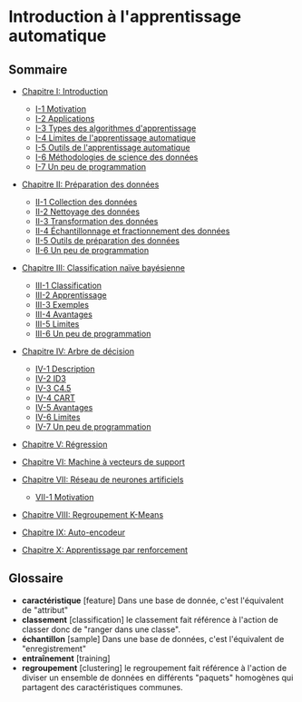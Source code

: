 ﻿# Introduction à l'apprentissage automatique

## Sommaire

- [Chapitre I: Introduction](introduction.md)
  - [I-1 Motivation](introduction.md#i-1-motivation)
  - [I-2 Applications](introduction.md#i-2-applications)
  - [I-3 Types des algorithmes d'apprentissage](introduction.md#i-3-types-des-algorithmes-dapprentissage)
  - [I-4 Limites de l'apprentissage automatique](introduction.md#i-4-limites-de-lapprentissage-automatique)
  - [I-5 Outils de l'apprentissage automatique](introduction.md#i-5-outils-de-lapprentissage-automatique)
  - [I-6 Méthodologies de science des données](introduction.md#i-6-méthodologies-de-science-des-données)
  - [I-7 Un peu de programmation](introduction.md#i-7-un-peu-de-programmation)


- [Chapitre II: Préparation des données](preparation.md)
  - [II-1 Collection des données](preparation.md#ii-1-collection-des-données)
  - [II-2 Nettoyage des données](preparation.md#ii-2-nettoyage-des-données)
  - [II-3 Transformation des données](preparation.md#ii-3-transformation-des-données)
  - [II-4 Échantillonnage et fractionnement des données](preparation.md#ii-4-échantillonnage-et-fractionnement-des-données)
  - [II-5 Outils de préparation des données](preparation.md#ii-5-outils-de-préparation-des-données)
  - [II-6 Un peu de programmation](preparation.md#ii-6-un-peu-de-programmation)


- [Chapitre III: Classification naïve bayésienne](bayes.md)
  - [III-1 Classification](bayes.md#iii-1-classification)
  - [III-2 Apprentissage](bayes.md#iii-2-apprentissage)
  - [III-3 Exemples](bayes.md#iii-3-exemples)
  - [III-4 Avantages](bayes.md#iii-4-avantages)
  - [III-5 Limites](bayes.md#iii-5-limites)
  - [III-6 Un peu de programmation](bayes.md#iii-6-un-peu-de-programmation)


- [Chapitre IV: Arbre de décision](arbres.md)
  - [IV-1 Description](#iv-1-description)
  - [IV-2 ID3](#iv-2-id3)
  - [IV-3 C4.5](#iv-3-c4.5)
  - [IV-4 CART](#iv-4-cart)
  - [IV-5 Avantages](#iv-5-avantages)
  - [IV-6 Limites](#iv-6-limites)
  - [IV-7 Un peu de programmation](#iv-7-un-peu-de-programmation)

- [Chapitre V: Régression](regression.md)

- [Chapitre VI: Machine à vecteurs de support](svm.md)

- [Chapitre VII: Réseau de neurones artificiels](neurones.md)
  - [VII-1 Motivation](#vii-1-motivation)


- [Chapitre VIII: Regroupement K-Means](kmean.md)


- [Chapitre IX: Auto-encodeur](autoencodeur.md)


- [Chapitre X: Apprentissage par renforcement](renforcement.md)


## Glossaire

- **caractéristique** [feature] Dans une base  de donnée, c'est l'équivalent de "attribut"
- **classement** [classification] le classement fait référence à l'action de classer donc de "ranger dans une classe".
- **échantillon** [sample] Dans une base de données, c'est l'équivalent de "enregistrement"
- **entraînement** [training]
- **regroupement** [clustering] le regroupement fait référence à l'action de diviser un ensemble de données en différents "paquets" homogènes qui partagent des caractéristiques communes.
